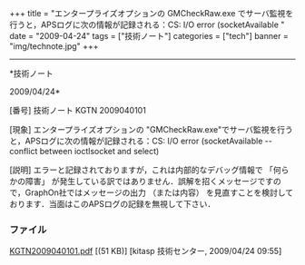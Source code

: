 ﻿+++
title = "エンタープライズオプションの GMCheckRaw.exe でサーバ監視を行うと，APSログに次の情報が記録される：CS: I/O error (socketAvailable "
date = "2009-04-24"
tags = ["技術ノート"]
categories = ["tech"]
banner = "img/technote.jpg"
+++

-----------------------------------------------------------------------------------------------------------------------------

*技術ノート

2009/04/24*


[番号]
技術ノート KGTN 2009040101

[現象]
エンタープライズオプションの
"GMCheckRaw.exe"でサーバ監視を行うと，APSログに次の情報が記録される：CS:
I/O error (socketAvailable -- conflict between ioctlsocket and select)

[説明]
エラーと記録されておりますが，これは内部的なデバッグ情報で
「何らかの障害」
が発生している訳ではありません．誤解を招くメッセージですので，GraphOn社ではメッセージの出力
（または内容）
を見直すことを検討しております．当面はこのAPSログの記録を無視して下さい．


### ファイル





[KGTN2009040101.pdf](http://techreport.kitasp.net/attachments/download/10/KGTN2009040101.pdf)
 [(51 KB)] [kitasp 技術センター, 2009/04/24
09:55]
